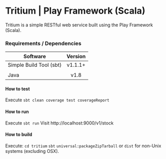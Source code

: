 # Tritium | Play Framework (Scala)
Tritium is a simple RESTful web service built using the Play Framework (Scala).

### Requirements / Dependencies
| Software                | Version |
| ----------------------- |:-------:|
| Simple Build Tool (sbt) | v1.1.1+ |
|                         |         |
| Java                    | v1.8    |

#### How to test
Execute `sbt clean coverage test coverageReport`

#### How to run
Execute `sbt run`
Visit http://localhost:9000/v1/stock

#### How to build
Execute:
`cd tritium`
`sbt`
`universal:packageZipTarball` or `dist` for non-Unix systems (excluding OSX).
